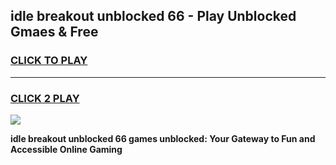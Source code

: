 
## idle breakout unblocked 66 - Play Unblocked Gmaes & Free
<h3>
<a href="https://news.freeplayer.one?title=idle_breakout_unblocked_66&ref=16F">CLICK TO PLAY</a></h3>
<hr>

<h3>
<a href="https://news.freeplayer.one?title=idle_breakout_unblocked_66&ref=16F">CLICK 2 PLAY</a>
  
</h3>

<a href="https://news.freeplayer.one?title=idle_breakout_unblocked_66&ref=16F/"><img src="https://clearcache.store/games.png"></a>


**idle breakout unblocked 66 games unblocked: Your Gateway to Fun and Accessible Online Gaming**
